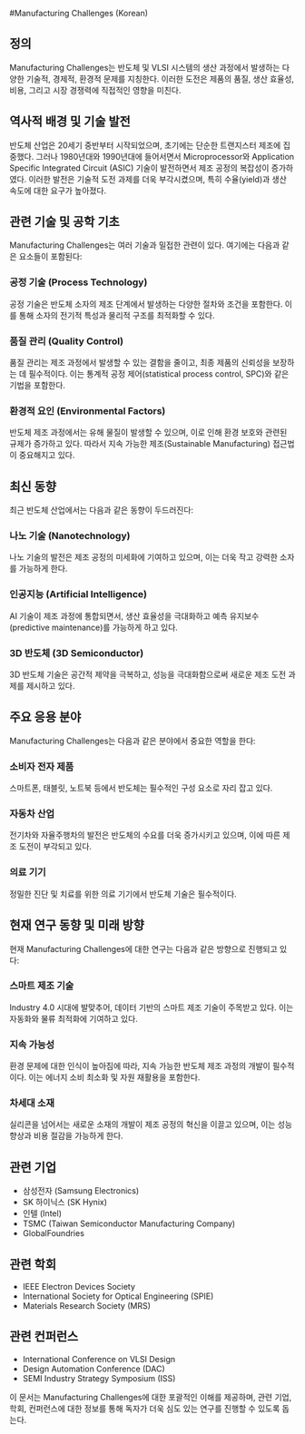 #Manufacturing Challenges (Korean)

## 정의

Manufacturing Challenges는 반도체 및 VLSI 시스템의 생산 과정에서 발생하는 다양한 기술적, 경제적, 환경적 문제를 지칭한다. 이러한 도전은 제품의 품질, 생산 효율성, 비용, 그리고 시장 경쟁력에 직접적인 영향을 미친다.

## 역사적 배경 및 기술 발전

반도체 산업은 20세기 중반부터 시작되었으며, 초기에는 단순한 트랜지스터 제조에 집중했다. 그러나 1980년대와 1990년대에 들어서면서 Microprocessor와 Application Specific Integrated Circuit (ASIC) 기술이 발전하면서 제조 공정의 복잡성이 증가하였다. 이러한 발전은 기술적 도전 과제를 더욱 부각시켰으며, 특히 수율(yield)과 생산 속도에 대한 요구가 높아졌다.

## 관련 기술 및 공학 기초

Manufacturing Challenges는 여러 기술과 밀접한 관련이 있다. 여기에는 다음과 같은 요소들이 포함된다:

### 공정 기술 (Process Technology)

공정 기술은 반도체 소자의 제조 단계에서 발생하는 다양한 절차와 조건을 포함한다. 이를 통해 소자의 전기적 특성과 물리적 구조를 최적화할 수 있다.

### 품질 관리 (Quality Control)

품질 관리는 제조 과정에서 발생할 수 있는 결함을 줄이고, 최종 제품의 신뢰성을 보장하는 데 필수적이다. 이는 통계적 공정 제어(statistical process control, SPC)와 같은 기법을 포함한다.

### 환경적 요인 (Environmental Factors)

반도체 제조 과정에서는 유해 물질이 발생할 수 있으며, 이로 인해 환경 보호와 관련된 규제가 증가하고 있다. 따라서 지속 가능한 제조(Sustainable Manufacturing) 접근법이 중요해지고 있다.

## 최신 동향

최근 반도체 산업에서는 다음과 같은 동향이 두드러진다:

### 나노 기술 (Nanotechnology)

나노 기술의 발전은 제조 공정의 미세화에 기여하고 있으며, 이는 더욱 작고 강력한 소자를 가능하게 한다.

### 인공지능 (Artificial Intelligence)

AI 기술이 제조 과정에 통합되면서, 생산 효율성을 극대화하고 예측 유지보수(predictive maintenance)를 가능하게 하고 있다.

### 3D 반도체 (3D Semiconductor)

3D 반도체 기술은 공간적 제약을 극복하고, 성능을 극대화함으로써 새로운 제조 도전 과제를 제시하고 있다.

## 주요 응용 분야

Manufacturing Challenges는 다음과 같은 분야에서 중요한 역할을 한다:

### 소비자 전자 제품

스마트폰, 태블릿, 노트북 등에서 반도체는 필수적인 구성 요소로 자리 잡고 있다.

### 자동차 산업

전기차와 자율주행차의 발전은 반도체의 수요를 더욱 증가시키고 있으며, 이에 따른 제조 도전이 부각되고 있다.

### 의료 기기

정밀한 진단 및 치료를 위한 의료 기기에서 반도체 기술은 필수적이다.

## 현재 연구 동향 및 미래 방향

현재 Manufacturing Challenges에 대한 연구는 다음과 같은 방향으로 진행되고 있다:

### 스마트 제조 기술

Industry 4.0 시대에 발맞추어, 데이터 기반의 스마트 제조 기술이 주목받고 있다. 이는 자동화와 물류 최적화에 기여하고 있다.

### 지속 가능성

환경 문제에 대한 인식이 높아짐에 따라, 지속 가능한 반도체 제조 과정의 개발이 필수적이다. 이는 에너지 소비 최소화 및 자원 재활용을 포함한다.

### 차세대 소재

실리콘을 넘어서는 새로운 소재의 개발이 제조 공정의 혁신을 이끌고 있으며, 이는 성능 향상과 비용 절감을 가능하게 한다.

## 관련 기업

- 삼성전자 (Samsung Electronics)
- SK 하이닉스 (SK Hynix)
- 인텔 (Intel)
- TSMC (Taiwan Semiconductor Manufacturing Company)
- GlobalFoundries

## 관련 학회

- IEEE Electron Devices Society
- International Society for Optical Engineering (SPIE)
- Materials Research Society (MRS)

## 관련 컨퍼런스

- International Conference on VLSI Design
- Design Automation Conference (DAC)
- SEMI Industry Strategy Symposium (ISS)

이 문서는 Manufacturing Challenges에 대한 포괄적인 이해를 제공하며, 관련 기업, 학회, 컨퍼런스에 대한 정보를 통해 독자가 더욱 심도 있는 연구를 진행할 수 있도록 돕는다.